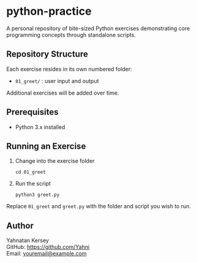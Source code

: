# python-practice

A personal repository of bite-sized Python exercises demonstrating core programming concepts through standalone scripts.

## Repository Structure

Each exercise resides in its own numbered folder:

- `01_greet/` : user input and output  

Additional exercises will be added over time.

## Prerequisites

- Python 3.x installed

## Running an Exercise

1. Change into the exercise folder  
       
       cd 01_greet  

2. Run the script  
       
       python3 greet.py  

Replace `01_greet` and `greet.py` with the folder and script you wish to run.

## Author

Yahnatan Kersey  
GitHub: https://github.com/Yahni  
Email: youremail@example.com
